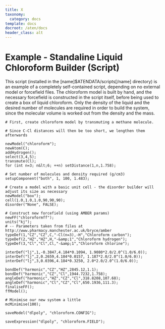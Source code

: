 ```yaml
---
title: X
taxonomy:
  category: docs
template: docs
docroot: /aten/docs
header_class: alt
---
```



# Example - Standaline Liquid Chloroform Builder (Script)

This script (installed in the [name]$ATENDATA/scripts[/name] directory) is an example of a completely self-contained script, depending on no external model or forcefield files. The chloroform model is built by hand, and the necessary forcefield is constructed in the script itself, before being used to create a box of liquid chloroform. Only the density of the liquid and the desired number of molecules are required in order to build the system, since the molecular volume is worked out from the density and the mass.

```
# First, create chloroform model by transmuting a methane molecule.

# Since C-Cl distances will then be too short, we lengthen them afterwards

newModel("chloroform");
newAtom(C);
addHydrogen();
select(3,4,5);
transmute(Cl);
for (int n=3; n&lt;6; ++n) setDistance(1,n,1.758);

# Set number of molecules and density required (g/cm3)
setupComponent("both", 1, 100, 1.483);

# Create a model with a basic unit cell - the disorder builder will adjust its size as necessary
newModel("box");
cell(1.0,1.0,1.0,90,90,90);
disorder("None", FALSE);

# Construct new forcefield (using AMBER params)
newFF("chloroformff");
units("kj");
# -- Parameters taken from files at http://www.pharmacy.manchester.ac.uk/bryce/amber
typeDef(1,"CZ","CZ",C,"-Cl(n=3),-H","Chloroform carbon");
typeDef(2,"HZ","HZ",H,"-&amp;1","Chloroform hydrogen");
typeDef(3,"Cl","Cl",Cl,"-&amp;1","Chloroform chlorine");

interDef("lj",1,-0.3847,4.184*0.1094, 1.9080*2.0/2.0^(1.0/6.0));
interDef("lj",2,0.2659,4.184*0.0157, 1.187*2.0/2.0^(1.0/6.0));
interDef("lj",3,0.0396,4.184*0.3250, 2.0*2.0/2.0^(1.0/6.0));

bondDef("harmonic","CZ","HZ",2845.12,1.1);
bondDef("harmonic","CZ","Cl",1944.7232,1.758);
angleDef("harmonic","HZ","CZ","Cl",318.8208,107.68);
angleDef("harmonic","Cl","CZ","Cl",650.1936,111.3);
finaliseFF();
ffModel();

# Minimise our new system a little
mcMinimise(100);

saveModel("dlpoly", "chloroform.CONFIG");

saveExpression("dlpoly", "chloroform.FIELD");
```



